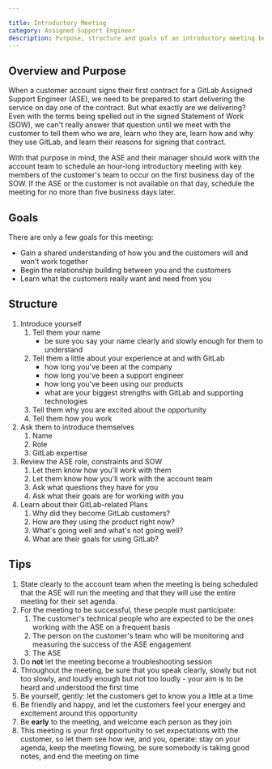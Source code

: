 ```yaml
---

title: Introductory Meeting
category: Assigned Support Engineer
description: Purpose, structure and goals of an introductory meeting between an ASE and their account, and tips for how to make the meeting successful
---
```


## Overview and Purpose

When a customer account signs their first contract for a GitLab Assigned
Support Engineer (ASE), we need to be prepared to start delivering the service
on day one of the contract. But what exactly are we delivering? Even with the
terms being spelled out in the signed Statement of Work (SOW), we can't really
answer that question until we meet with the customer to tell them who we are,
learn who they are, learn how and why they use GitLab, and learn their reasons
for signing that contract.

With that purpose in mind, the ASE and their manager should work with the
account team to schedule an hour-long introductory meeting with key members of
the customer's team to occur on the first business day of the SOW. If the ASE or
the customer is not available on that day, schedule the meeting for no more
than five business days later.

## Goals

There are only a few goals for this meeting:

- Gain a shared understanding of how you and the customers will and won't work
  together
- Begin the relationship building between you and the customers
- Learn what the customers really want and need from you

## Structure

1. Introduce yourself
   1. Tell them your name
      - be sure you say your name clearly and slowly enough for them to
      understand
   2. Tell them a little about your experience at and with GitLab
      - how long you've been at the company
      - how long you've been a support engineer
      - how long you've been using our products
      - what are your biggest strengths with GitLab and supporting technologies
   3. Tell them why you are excited about the opportunity
   4. Tell them how you work
2. Ask them to introduce themselves
   1. Name
   2. Role
   3. GitLab expertise
3. Review the ASE role, constraints and SOW
   1. Let them know how you'll work with them
   2. Let them know how you'll work with the account team
   3. Ask what questions they have for you
   4. Ask what their goals are for working with you
4. Learn about their GitLab-related Plans
   1. Why did they become GitLab customers?
   2. How are they using the product right now?
   3. What's going well and what's not going well?
   4. What are their goals for using GitLab?

## Tips

1. State clearly to the account team when the meeting is being scheduled that
   the ASE will run the meeting and that they will use the entire meeting for
   their set agenda.
1. For the meeting to be successful, these people must participate:
   1. The customer's technical people who are expected to be the ones working
      with the ASE on a frequent basis
   1. The person on the customer's team who will be monitoring and measuring
      the success of the ASE engagement
   1. The ASE
1. Do **not** let the meeting become a troubleshooting session
1. Throughout the meeting, be sure that you speak clearly, slowly but not too
   slowly, and loudly enough but not too loudly - your aim is to be heard and
   understood the first time
1. Be yourself, gently: let the customers get to know you a little at a time
1. Be friendly and happy, and let the customers feel your energey and
   excitement around this opportunity
1. Be **early** to the meeting, and welcome each person as they join
1. This meeting is your first opportunity to set expectations with the customer,
   so let them see how we, and you, operate: stay on your agenda, keep the meeting
   flowing, be sure somebody is taking good notes, and end the meeting on time
